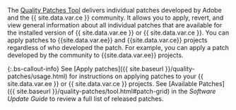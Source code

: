 The [Quality Patches Tool](https://github.com/magento/quality-patches) delivers individual patches developed by Adobe and the {{ site.data.var.ce }} community. It allows you to apply, revert, and view general information about all individual patches that are available for the installed version of {{ site.data.var.ee }} or {{ site.data.var.ce }}. You can apply patches to {{site.data.var.ee}} and {{site.data.var.ce}} projects regardless of who developed the patch. For example, you can apply a patch developed by the community to {{site.data.var.ee}} projects.

{:.bs-callout-info}
See [Apply patches]({{ site.baseurl }}/quality-patches/usage.html) for instructions on applying patches to your {{ site.data.var.ee }} or {{ site.data.var.ce }} projects.
See [Available Patches]({{ site.baseurl }}/quality-patches/tool.html#patch-grid) in the _Software Update Guide_ to review a full list of released patches.
